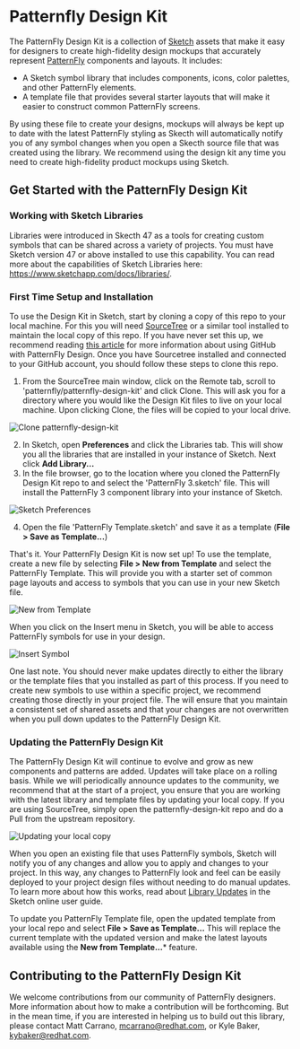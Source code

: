 # Patternfly Design Kit

The PatternFly Design Kit is a collection of [Sketch](https://www.sketchapp.com/) assets that make it easy for designers to create high-fidelity design mockups that accurately represent [PatternFly](http://patternfly.org) components and layouts. It includes:

* A Sketch symbol library that includes components, icons, color palettes, and other PatternFly elements.
* A template file that provides several starter layouts that will make it easier to construct common PatternFly screens.

By using these file to create your designs, mockups will always be kept up to date with the latest PatternFly styling as Skecth will automatically notify you of any symbol changes when you open a Skecth source file that was created using the library. We recommend using the design kit any time you need to create high-fidelity product mockups using Sketch. 

## Get Started with the PatternFly Design Kit

### Working with Sketch Libraries
Libraries were introduced in Skecth 47 as a tools for creating custom symbols that can be shared across a variety of projects. You must have Sketch version 47 or above installed to use this capability. You can read more about the capabilities of Sketch Libraries here: https://www.sketchapp.com/docs/libraries/.

### First Time Setup and Installation
To use the Design Kit in Sketch, start by cloning a copy of this repo to your local machine. For this you will need [SourceTree](https://www.sourcetreeapp.com/) or a similar tool installed to maintain the local copy of this repo. If you have never set this up, we recommend reading [this article](https://github.com/patternfly/patternfly-design/wiki/How-to-Setup-your-Contribution-Environment) for more information about using GitHub with PatternFly Design. Once you have Sourcetree installed and connected to your GitHub account, you should follow these steps to clone this repo.

1. From the SourceTree main window, click on the Remote tab, scroll to 'patternfly/patternfly-design-kit' and click Clone. This will ask you for a directory where you would like the Design Kit files to live on your local machine. Upon clicking Clone, the files will be copied to your local drive.

![Clone patternfly-design-kit](img/choose-repo.png)

2. In Sketch, open **Preferences** and click the Libraries tab. This will show you all the libraries that are installed in your instance of Sketch. Next click **Add Library...**
3. In the file browser, go to the location where you cloned the PatternFly Design Kit repo to and select the 'PatternFly 3.sketch' file. This will install the PatternFly 3 component library into your instance of Sketch. 

![Sketch Preferences](img/sketch-preferences.png)

4. Open the file 'PatternFly Template.sketch' and save it as a template (**File > Save as Template...**)

That's it. Your PatternFly Design Kit is now set up! To use the template, create a new file by selecting **File > New from Template** and select the PatternFly Template. This will provide you with a starter set of common page layouts and access to symbols that you can use in your new Sketch file. 

![New from Template](img/new-from-template.png)

When you click on the Insert menu in Sketch, you will be able to access PatternFly symbols for use in your design.

![Insert Symbol](img/insert-symbol.png)

One last note. You should never make updates directly to either the library or the template files that you installed as part of this process. If you need to create new symbols to use within a specific project, we recommend creating those directly in your project file. The will ensure that you maintain a consistent set of shared assets and that your changes are not overwritten when you pull down updates to the PatternFly Design Kit.

### Updating the PatternFly Design Kit
The PatternFly Design Kit will continue to evolve and grow as new components and patterns are added. Updates will take place on a rolling basis. While we will periodically announce updates to the community, we recommend that at the start of a project, you ensure that you are working with the latest library and template files by updating your local copy. If you are using SourceTree, simply open the patternfly-design-kit repo and do a Pull from the upstream repository.

![Updating your local copy](img/pull-from-upstream.png)

When you open an existing file that uses PatternFly symbols, Sketch will notify you of any changes and allow you to apply and changes to your project. In this way, any changes to PatternFly look and feel can be easily deployed to your project design files without needing to do manual updates. To learn more about how this works, read about [Library Updates](https://www.sketchapp.com/docs/libraries/library-updates) in the Sketch online user guide.

To update you PatternFly Template file, open the updated template from your local repo and select **File > Save as Template...** This will replace the current template with the updated version and make the latest layouts available using the **New from Template...*** feature.

## Contributing to the PatternFly Design Kit
We welcome contributions from our community of PatternFly designers. More information about how to make a contribution will be forthcoming. But in the mean time, if you are interested in helping us to build out this library, please contact Matt Carrano, [mcarrano@redhat.com](mailto:mcarrano@redhat.com), or Kyle Baker, [kybaker@redhat.com](mailto:kybaker@redhat.com).
